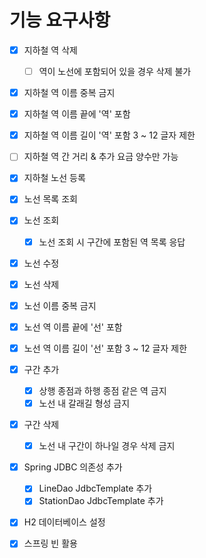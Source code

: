 # 기능 요구사항

- [x] 지하철 역 삭제
    - [ ] 역이 노선에 포함되어 있을 경우 삭제 불가
  
- [x] 지하철 역 이름 중복 금지
  
- [x] 지하철 역 이름 끝에 '역' 포함
  
- [x] 지하철 역 이름 길이 '역' 포함 3 ~ 12 글자 제한

- [ ] 지하철 역 간 거리 & 추가 요금 양수만 가능
  
- [x] 지하철 노선 등록

- [x] 노선 목록 조회
    
- [x] 노선 조회
    - [x] 노선 조회 시 구간에 포함된 역 목록 응답

- [x] 노선 수정

- [x] 노선 삭제

- [x] 노선 이름 중복 금지

- [x] 노선 역 이름 끝에 '선' 포함

- [x] 노선 역 이름 길이 '선' 포함 3 ~ 12 글자 제한

- [x] 구간 추가
    - [x] 상행 종점과 하행 종점 같은 역 금지
    - [x] 노선 내 갈래길 형성 금지
  
- [x] 구간 삭제
    - [x] 노선 내 구간이 하나일 경우 삭제 금지
  
- [x] Spring JDBC 의존성 추가
    - [x] LineDao JdbcTemplate 추가
    - [x] StationDao JdbcTemplate 추가

- [x] H2 데이터베이스 설정

- [x] 스프링 빈 활용